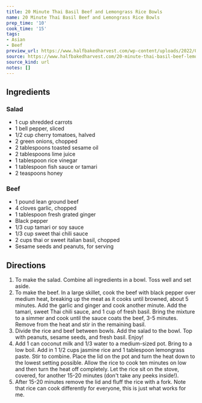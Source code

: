 ```yaml
---
title: 20 Minute Thai Basil Beef and Lemongrass Rice Bowls
name: 20 Minute Thai Basil Beef and Lemongrass Rice Bowls
prep_time: '10'
cook_time: '15'
tags:
- Asian
- Beef
preview_url: https://www.halfbakedharvest.com/wp-content/uploads/2022/07/Thai-Basil-Beef-and-Lemongrass-Rice-Bowls-4.jpg
source: https://www.halfbakedharvest.com/20-minute-thai-basil-beef-lemongrass-rice-bowls/
source_kind: url
notes: []
---
```


## Ingredients
### Salad
- 1 cup shredded carrots
- 1  bell pepper, sliced
- 1/2 cup cherry tomatoes, halved
- 2  green onions, chopped
- 2 tablespoons toasted sesame oil
- 2 tablespoons lime juice
- 1 tablespoon rice vinegar
- 1 tablespoon fish sauce or tamari
- 2 teaspoons honey

### Beef 
- 1 pound lean ground beef
- 4 cloves garlic, chopped
- 1 tablespoon fresh grated ginger
- Black pepper
- 1/3 cup tamari or soy sauce
- 1/3 cup sweet thai chili sauce
- 2 cups thai or sweet italian basil, chopped
- Sesame seeds and peanuts, for serving


## Directions
1. To make the salad. Combine all ingredients in a bowl. Toss well and set aside.
2. To make the beef. In a large skillet, cook the beef with black pepper over medium heat, breaking up the meat as it cooks until browned, about 5 minutes. Add the garlic and ginger and cook another minute. Add the tamari, sweet Thai chili sauce, and 1 cup of fresh basil. Bring the mixture to a simmer and cook until the sauce coats the beef, 3-5 minutes. Remove from the heat and stir in the remaining basil.
3. Divide the rice and beef between bowls. Add the salad to the bowl. Top with peanuts, sesame seeds, and fresh basil. Enjoy!
4. Add 1 can coconut milk and 1/3 water to a medium-sized pot. Bring to a low boil. Add in 1 1/2 cups jasmine rice and 1 tablespoon lemongrass paste. Stir to combine. Place the lid on the pot and turn the heat down to the lowest setting possible. Allow the rice to cook ten minutes on low and then turn the heat off completely. Let the rice sit on the stove, covered, for another 15-20 minutes (don't take any peeks inside!).
5. After 15-20 minutes remove the lid and fluff the rice with a fork. Note that rice can cook differently for everyone, this is just what works for me.
